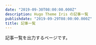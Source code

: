 ```yaml
---
date: "2019-09-30T08:00:00.000Z"
description: Hugo Theme Iris の記事一覧
publishdate: "2019-09-29T08:00:00.000Z"
title: 記事一覧
---
```


記事一覧を出力するページです。
